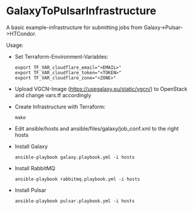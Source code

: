 # GalaxyToPulsarInfrastructure
A basic example-infrastructure for submitting jobs from Galaxy->Pulsar->HTCondor.

Usage:
- Set Terraform-Environment-Variables:

      export TF_VAR_cloudflare_email="<EMAIL>"
      export TF_VAR_cloudflare_token="<TOKEN>"
      export TF_VAR_cloudflare_zone="<ZONE>"

- Upload VGCN-Image (https://usegalaxy.eu/static/vgcn/) to OpenStack and change vars.tf accordingly

- Create Infrastructure with Terraform:

      make

- Edit ansible/hosts and ansible/files/galaxy/job_conf.xml to the right hosts

- Install Galaxy

      ansible-playbook galaxy.playbook.yml -i hosts

- Install RabbitMQ

      ansible-playbook rabbitmq.playbook.yml -i hosts

- Install Pulsar

      ansible-playbook pulsar.playbook.yml -i hosts
